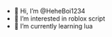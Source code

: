 - 👋 Hi, I’m @HeheBoi1234
- 👀 I’m interested in roblox script
- 🌱 I’m currently learning lua

<!---
HeheBoi1234/HeheBoi1234 is a ✨ special ✨ repository because its `README.md` (this file) appears on your GitHub profile.
You can click the Preview link to take a look at your changes.
--->

